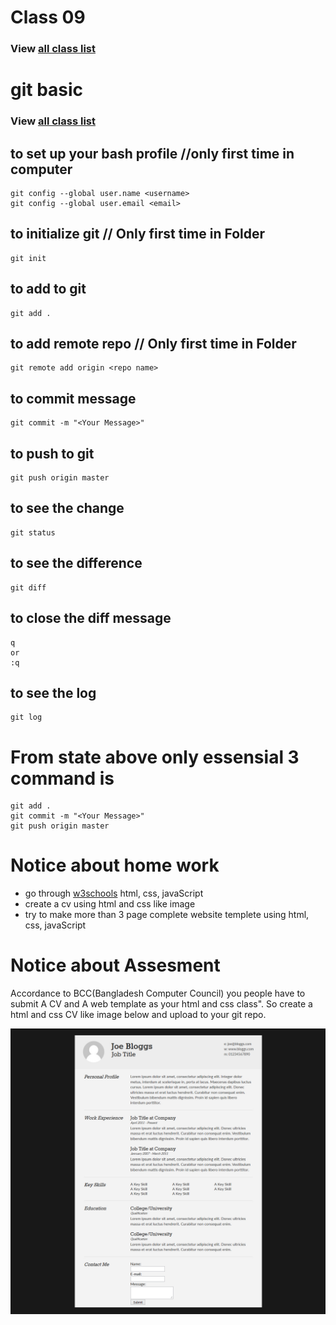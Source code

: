 # Class 09
### View [all class list](https://github.com/poloey/feni)

# git basic
### View [all class list](https://github.com/poloey/feni)

## to set up your bash profile //only first time in computer
~~~
git config --global user.name <username>
git config --global user.email <email>
~~~

## to initialize git // Only first time in Folder
~~~
git init
~~~
## to add to git
~~~
git add .
~~~
## to add remote repo // Only first time in Folder
~~~
git remote add origin <repo name>
~~~
## to commit message
~~~
git commit -m "<Your Message>"
~~~
## to push to git
~~~
git push origin master
~~~

## to see the change 
~~~
git status
~~~
## to see the difference 
~~~
git diff
~~~

## to close the diff message
~~~
q
or 
:q
~~~
## to see the log 
~~~
git log
~~~

# From state above only essensial 3 command is
~~~
git add .
git commit -m "<Your Message>"
git push origin master
~~~

# Notice about home work
* go through [w3schools](http://w3schools.com) html, css, javaScript
* create a cv using html and css like image
* try to make more than 3 page complete website templete using html, css, javaScript 

# Notice about Assesment 
Accordance to BCC(Bangladesh Computer Council) you people have to submit A CV and A web template as your html and css class". So create a html and css CV like image below and upload to your git repo. 

![html cv](https://raw.githubusercontent.com/poloey/09_feni_sep_27/master/basic-cv.jpg)

